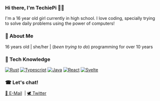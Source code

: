 ### Hi there, I'm TechiePi 👩‍💻

I'm a 16 year old girl currently in high school. I love coding, specially trying to solve daily problems using the power of computers!

### 🎏 About Me
16 years old | she/her | (_been trying to do_) programming for over 10 years

### 🎨 Tech Knowledge
[![Rust](https://img.shields.io/badge/Rust-000000?style=for-the-badge&logo=rust&logoColor=white)](https://www.rust-lang.org/)
[![Typescript](https://img.shields.io/badge/Typescript-3178C6?style=for-the-badge&logo=typescript&logoColor=white)](https://typescriptlang.org/)
[![Java](https://img.shields.io/badge/Java-ED8B00?style=for-the-badge&logo=openjdk&logoColor=white)](https://www.java.com/en/)
[![React](https://img.shields.io/badge/React-06ABD9?style=for-the-badge&logo=react&logoColor=white)](https://reactjs.org/)
[![Svelte](https://img.shields.io/badge/Svelte-FF3E00?style=for-the-badge&logo=svelte&logoColor=white)](https://svelte.dev/)

### ☎ Let's chat!
[📠 E-Mail](mailto:contact@techiepi.dev) &nbsp;| [🕊 Twitter](https://twitter.com/Techie_Pi)
